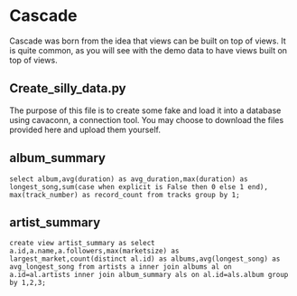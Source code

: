 # Cascade

Cascade was born from the idea that views can be built on top of views. It is quite common, as you will see with the demo data
to have views built on top of views. 

## Create_silly_data.py
The purpose of this file is to create some fake and load it into a database using cavaconn, a connection tool. You may choose to
download the files provided here and upload them yourself.

## album_summary
`select album,avg(duration) as avg_duration,max(duration) as longest_song,sum(case when explicit is False then 0 else 1 end),
        max(track_number) as record_count
        from tracks
        group by 1;`

## artist_summary
`create view artist_summary as
select a.id,a.name,a.followers,max(marketsize) as largest_market,count(distinct al.id) as albums,avg(longest_song) as
avg_longest_song
from artists a
inner join
albums al
on a.id=al.artists
inner join
album_summary als
on al.id=als.album
group by 1,2,3;`

